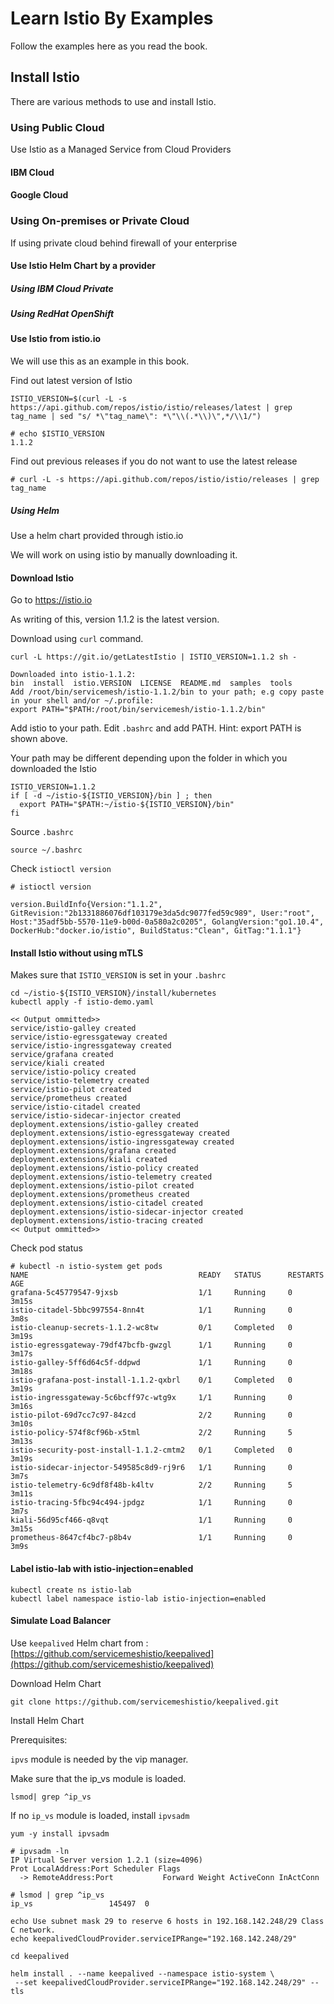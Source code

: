 # Learn Istio By Examples

Follow the examples here as you read the book.

## Install Istio

There are various methods to use and install Istio.

### Using Public Cloud 

Use Istio as a Managed Service from Cloud Providers

#### IBM Cloud

#### Google Cloud

### Using On-premises or Private Cloud

If using private cloud behind firewall of your enterprise

#### Use Istio Helm Chart by a provider

##### Using IBM Cloud Private

##### Using RedHat OpenShift

#### Use Istio from istio.io

We will use this as an example in this book.

Find out latest version of Istio

```
ISTIO_VERSION=$(curl -L -s https://api.github.com/repos/istio/istio/releases/latest | grep tag_name | sed "s/ *\"tag_name\": *\"\\(.*\\)\",*/\\1/")

# echo $ISTIO_VERSION
1.1.2
```

Find out previous releases if you do not want to use the latest release

```
# curl -L -s https://api.github.com/repos/istio/istio/releases | grep tag_name
```

##### Using Helm

Use a helm chart provided through istio.io

We will work on using istio by manually downloading it.

#### Download Istio

Go to https://istio.io

As writing of this, version 1.1.2 is the latest version.

Download using `curl` command.

```
curl -L https://git.io/getLatestIstio | ISTIO_VERSION=1.1.2 sh -

Downloaded into istio-1.1.2:
bin  install  istio.VERSION  LICENSE  README.md  samples  tools
Add /root/bin/servicemesh/istio-1.1.2/bin to your path; e.g copy paste in your shell and/or ~/.profile:
export PATH="$PATH:/root/bin/servicemesh/istio-1.1.2/bin"
```

Add istio to your path. Edit `.bashrc` and add PATH. Hint: export PATH is shown above.

Your path may be different depending upon the folder in which you downloaded the Istio

```
ISTIO_VERSION=1.1.2
if [ -d ~/istio-${ISTIO_VERSION}/bin ] ; then
  export PATH="$PATH:~/istio-${ISTIO_VERSION}/bin"
fi
```

Source `.bashrc`

```
source ~/.bashrc
```

Check `istioctl version`

```
# istioctl version

version.BuildInfo{Version:"1.1.2", GitRevision:"2b1331886076df103179e3da5dc9077fed59c989", User:"root", Host:"35adf5bb-5570-11e9-b00d-0a580a2c0205", GolangVersion:"go1.10.4", DockerHub:"docker.io/istio", BuildStatus:"Clean", GitTag:"1.1.1"}
```

#### Install Istio without using mTLS

Makes sure that `ISTIO_VERSION` is set in your `.bashrc`

```
cd ~/istio-${ISTIO_VERSION}/install/kubernetes
kubectl apply -f istio-demo.yaml   

<< Output ommitted>>
service/istio-galley created
service/istio-egressgateway created
service/istio-ingressgateway created
service/grafana created
service/kiali created
service/istio-policy created
service/istio-telemetry created
service/istio-pilot created
service/prometheus created
service/istio-citadel created
service/istio-sidecar-injector created
deployment.extensions/istio-galley created
deployment.extensions/istio-egressgateway created
deployment.extensions/istio-ingressgateway created
deployment.extensions/grafana created
deployment.extensions/kiali created
deployment.extensions/istio-policy created
deployment.extensions/istio-telemetry created
deployment.extensions/istio-pilot created
deployment.extensions/prometheus created
deployment.extensions/istio-citadel created
deployment.extensions/istio-sidecar-injector created
deployment.extensions/istio-tracing created
<< Output ommitted>>

```

Check pod status

```
# kubectl -n istio-system get pods
NAME                                      READY   STATUS      RESTARTS   AGE
grafana-5c45779547-9jxsb                  1/1     Running     0          3m15s
istio-citadel-5bbc997554-8nn4t            1/1     Running     0          3m8s
istio-cleanup-secrets-1.1.2-wc8tw         0/1     Completed   0          3m19s
istio-egressgateway-79df47bcfb-gwzgl      1/1     Running     0          3m17s
istio-galley-5ff6d64c5f-ddpwd             1/1     Running     0          3m18s
istio-grafana-post-install-1.1.2-qxbrl    0/1     Completed   0          3m19s
istio-ingressgateway-5c6bcff97c-wtg9x     1/1     Running     0          3m16s
istio-pilot-69d7cc7c97-84zcd              2/2     Running     0          3m10s
istio-policy-574f8cf96b-x5tml             2/2     Running     5          3m13s
istio-security-post-install-1.1.2-cmtm2   0/1     Completed   0          3m19s
istio-sidecar-injector-549585c8d9-rj9r6   1/1     Running     0          3m7s
istio-telemetry-6c9df8f48b-k4ltv          2/2     Running     5          3m11s
istio-tracing-5fbc94c494-jpdgz            1/1     Running     0          3m7s
kiali-56d95cf466-q8vqt                    1/1     Running     0          3m15s
prometheus-8647cf4bc7-p8b4v               1/1     Running     0          3m9s
```

#### Label istio-lab with istio-injection=enabled

```
kubectl create ns istio-lab
kubectl label namespace istio-lab istio-injection=enabled
```

#### Simulate Load Balancer

Use `keepalived` Helm chart from : [https://github.com/servicemeshistio/keepalived](https://github.com/servicemeshistio/keepalived)

Download Helm Chart

```console
git clone https://github.com/servicemeshistio/keepalived.git
```

Install Helm Chart

Prerequisites:

`ipvs` module is needed by the vip manager.

Make sure that the ip_vs module is loaded.

```
lsmod| grep ^ip_vs
```

If no `ip_vs` module is loaded, install `ipvsadm` 

```console
yum -y install ipvsadm

# ipvsadm -ln
IP Virtual Server version 1.2.1 (size=4096)
Prot LocalAddress:Port Scheduler Flags
  -> RemoteAddress:Port           Forward Weight ActiveConn InActConn

# lsmod | grep ^ip_vs
ip_vs                 145497  0
```

```console
echo Use subnet mask 29 to reserve 6 hosts in 192.168.142.248/29 Class C network.
echo keepalivedCloudProvider.serviceIPRange="192.168.142.248/29"

cd keepalived

helm install . --name keepalived --namespace istio-system \
 --set keepalivedCloudProvider.serviceIPRange="192.168.142.248/29" --tls

```


